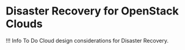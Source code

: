 # Disaster Recovery for OpenStack Clouds

!!! Info To Do
    Cloud design considerations for Disaster Recovery.
